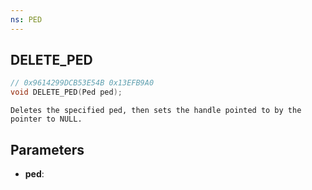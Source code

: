 ```yaml
---
ns: PED
---
```

## DELETE_PED

```c
// 0x9614299DCB53E54B 0x13EFB9A0
void DELETE_PED(Ped ped);
```

```
Deletes the specified ped, then sets the handle pointed to by the pointer to NULL.  
```

## Parameters
* **ped**: 

